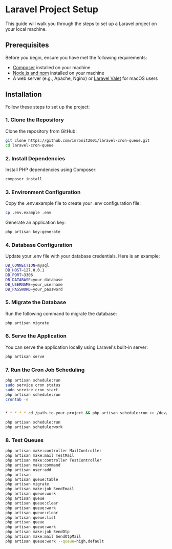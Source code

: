 # Laravel Project Setup

This guide will walk you through the steps to set up a Laravel project on your local machine.

## Prerequisites

Before you begin, ensure you have met the following requirements:

- [Composer](https://getcomposer.org/) installed on your machine
- [Node.js and npm](https://nodejs.org/en/) installed on your machine
- A web server (e.g., Apache, Nginx) or [Laravel Valet](https://laravel.com/docs/8.x/valet) for macOS users

## Installation

Follow these steps to set up the project:

### 1. Clone the Repository

Clone the repository from GitHub:

```sh
git clone https://github.com/imronit2001/laravel-cron-queue.git
cd laravel-cron-queue
```

### 2. Install Dependencies

Install PHP dependencies using Composer:

```sh
composer install
```


### 3. Environment Configuration

Copy the .env.example file to create your .env configuration file:

```sh
cp .env.example .env
```

Generate an application key:
```sh
php artisan key:generate
```


### 4. Database Configuration

Update your .env file with your database credentials. Here is an example:

```sh
DB_CONNECTION=mysql
DB_HOST=127.0.0.1
DB_PORT=3306
DB_DATABASE=your_database
DB_USERNAME=your_username
DB_PASSWORD=your_password
```

### 5. Migrate the Database

Run the following command to migrate the database:

```sh
php artisan migrate
```

### 6. Serve the Application

You can serve the application locally using Laravel's built-in server:

```sh
php artisan serve
```

### 7. Run the Cron Job Scheduling
```sh
php artisan schedule:run
sudo service cron status
sudo service cron start
php artisan schedule:run
crontab -e


* * * * * cd /path-to-your-project && php artisan schedule:run >> /dev/null 2>&1

php artisan schedule:run
php artisan schedule:work

```

### 8. Test Queues

```sh
php artisan make:controller MailController
php artisan make:mail TestMail
php artisan make:controller TestController
php artisan make:command 
php artisan user:add
php artisan 
php artisan queue:table
php artisan migrate
php artisan make:job SendEmail
php artisan queue:work
php artisan queue
php artisan queue:clear
php artisan queue:work
php artisan queue:clear
php artisan queue:list
php artisan queue
php artisan queue:work
php artisan make:job SendOtp
php artisan make:mail SendOtpMail
php artisan queue:work --queue=high,default
```